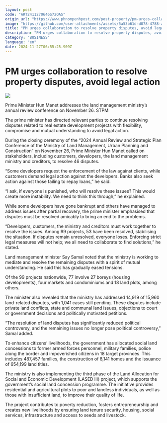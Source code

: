 ```yaml
---
layout: post
code: "ART2411270646S72OAS"
origin_url: "https://www.phnompenhpost.com/post-property/pm-urges-collaboration-to-resolve-property-disputes-avoid-legal-action"
image: "https://github.com/user-attachments/assets/5a53b61d-d078-4788-a769-a593c786c012"
title: "PM urges collaboration to resolve property disputes, avoid legal action"
description: "​​PM urges collaboration to resolve property disputes, avoid legal action​"
category: "BUSINESS"
language: "en"
date: 2024-11-27T06:55:25.909Z
---
```


# PM urges collaboration to resolve property disputes, avoid legal action

![](https://github.com/user-attachments/assets/bbb8561b-73fb-447d-b7b8-6e3f0cfb03b5)

Prime Minister Hun Manet addresses the land management ministry’s annual review conference on November 26. STPM

The prime minister has directed relevant parties to continue resolving disputes related to real estate development projects with flexibility, compromise and mutual understanding to avoid legal action.

During the closing ceremony of the “2024 Annual Review and Strategic Plan Conference of the Ministry of Land Management, Urban Planning and Construction” on November 26, Prime Minister Hun Manet called on stakeholders, including customers, developers, the land management ministry and creditors, to resolve 46 disputes.

“Some developers request the enforcement of the law against clients, while customers demand legal action against the developers. Banks also seek action against those failing to repay loans,” he said.

“I ask, if everyone is punished, who will resolve these issues? This would create more instability. We need to think this through,” he explained.

While some developers have gone bankrupt and others have managed to address issues after partial recovery, the prime minister emphasised that disputes must be resolved amicably to bring an end to the problems.

“Developers, customers, the ministry and creditors must work together to resolve the issues. Among 99 projects, 53 have been resolved, stabilising the situation. If disputes remain unresolved, everyone loses. Enforcing strict legal measures will not help; we all need to collaborate to find solutions,” he stated. 

Land management minister Say Samal noted that the ministry is working to mediate and resolve the remaining disputes with a spirit of mutual understanding. He said this has gradually eased tensions.

Of the 99 projects nationwide, 77 involve 27 boreys (housing developments), four markets and condominiums and 18 land plots, among others.

The minister also revealed that the ministry has addressed 14,919 of 15,960 land-related disputes, with 1,041 cases still pending. These disputes include private land conflicts, state and communal land issues, objections to court or government decisions and politically motivated petitions.

“The resolution of land disputes has significantly reduced political controversy, and the remaining issues no longer pose political controversy,” Samal added.

To enhance citizens’ livelihoods, the government has allocated social land concessions to former armed forces personnel, military families, police along the border and impoverished citizens in 18 target provinces. This includes 487,457 families, the construction of 8,141 homes and the issuance of 654,199 land titles.

The ministry is also implementing the third phase of the Land Allocation for Social and Economic Development (LASED III) project, which supports the government’s social land concession programme. The initiative provides residential and agricultural plots to poor and landless individuals, as well as those with insufficient land, to improve their quality of life.

The project contributes to poverty reduction, fosters entrepreneurship and creates new livelihoods by ensuring land tenure security, housing, social services, infrastructure and access to seeds and livestock.